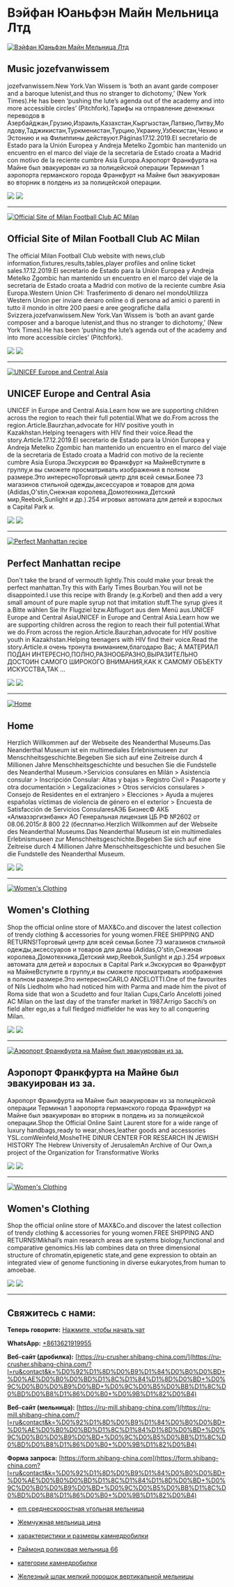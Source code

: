 # Вэйфан Юаньфэн Майн Мельница Лтд

<a href="https://swt.shibang-china.com/?l=ru&img&k=%D0%92%D1%8D%D0%B9%D1%84%D0%B0%D0%BD+%D0%AE%D0%B0%D0%BD%D1%8C%D1%84%D1%8D%D0%BD+%D0%9C%D0%B0%D0%B9%D0%BD+%D0%9C%D0%B5%D0%BB%D1%8C%D0%BD%D0%B8%D1%86%D0%B0+%D0%9B%D1%82%D0%B4" target="_blank">![Вэйфан Юаньфэн Майн Мельница Лтд](http://static.shibang-china.com/all-800x300/1352.jpg)</a>

## Music jozefvanwissem
jozefvanwissem.New York.Van Wissem is ‘both an avant garde composer and a baroque lutenist,and thus no stranger to dichotomy,’ (New York Times).He has been ‘pushing the lute’s agenda out of the academy and into more accessible circles’ (Pitchfork).Тарифы на отправление денежных переводов в Азербайджан,Грузию,Израиль,Казахстан,Кыргызстан,Латвию,Литву,Молдову,Таджикистан,Туркменистан,Турцию,Украину,Узбекистан,Чехию и Эстонию и на Филиппины действуют.P&#225;ginas17.12.2019.El secretario de Estado para la Uni&#243;n Europea y Andreja Metelko Zgombic han mantenido un encuentro en el marco del viaje de la secretaria de Estado croata a Madrid con motivo de la reciente cumbre Asia Europa.Аэропорт Франкфурта на Майне был эвакуирован из за полицейской операции Терминал 1 аэропорта германского города Франкфурт на Майне был эвакуирован во вторник в полдень из за полицейской операции.


<a href="https://whatsapp.shibangsoft.com/WhatsApp.php" target="_blank" title="WhatsApp">![](http://static.shibang-china.com/icon/whatsapp.png)</a> <a href="https://swt.shibang-china.com/?l=ru&icon&k=%D0%92%D1%8D%D0%B9%D1%84%D0%B0%D0%BD+%D0%AE%D0%B0%D0%BD%D1%8C%D1%84%D1%8D%D0%BD+%D0%9C%D0%B0%D0%B9%D0%BD+%D0%9C%D0%B5%D0%BB%D1%8C%D0%BD%D0%B8%D1%86%D0%B0+%D0%9B%D1%82%D0%B4" target="_blank">![](http://static.shibang-china.com/icon/chat-ru.png)</a>

---

<a href="https://swt.shibang-china.com/?l=ru&img&k=%D0%92%D1%8D%D0%B9%D1%84%D0%B0%D0%BD+%D0%AE%D0%B0%D0%BD%D1%8C%D1%84%D1%8D%D0%BD+%D0%9C%D0%B0%D0%B9%D0%BD+%D0%9C%D0%B5%D0%BB%D1%8C%D0%BD%D0%B8%D1%86%D0%B0+%D0%9B%D1%82%D0%B4" target="_blank">![Official Site of Milan Football Club AC Milan](http://static.shibang-china.com/all-800x300/1143.jpg)</a>

## Official Site of Milan Football Club AC Milan
The official Milan Football Club website with news,club information,fixtures,results,tables,player profiles and online ticket sales.17.12.2019.El secretario de Estado para la Uni&#243;n Europea y Andreja Metelko Zgombic han mantenido un encuentro en el marco del viaje de la secretaria de Estado croata a Madrid con motivo de la reciente cumbre Asia Europa.Western Union CH: Trasferimento di denaro nel mondoUtilizza Western Union per inviare denaro online o di persona ad amici o parenti in tutto il mondo in oltre 200 paesi e aree geografiche dalla Svizzera.jozefvanwissem.New York.Van Wissem is ‘both an avant garde composer and a baroque lutenist,and thus no stranger to dichotomy,’ (New York Times).He has been ‘pushing the lute’s agenda out of the academy and into more accessible circles’ (Pitchfork).


<a href="https://whatsapp.shibangsoft.com/WhatsApp.php" target="_blank" title="WhatsApp">![](http://static.shibang-china.com/icon/whatsapp.png)</a> <a href="https://swt.shibang-china.com/?l=ru&icon&k=%D0%92%D1%8D%D0%B9%D1%84%D0%B0%D0%BD+%D0%AE%D0%B0%D0%BD%D1%8C%D1%84%D1%8D%D0%BD+%D0%9C%D0%B0%D0%B9%D0%BD+%D0%9C%D0%B5%D0%BB%D1%8C%D0%BD%D0%B8%D1%86%D0%B0+%D0%9B%D1%82%D0%B4" target="_blank">![](http://static.shibang-china.com/icon/chat-ru.png)</a>

---

<a href="https://swt.shibang-china.com/?l=ru&img&k=%D0%92%D1%8D%D0%B9%D1%84%D0%B0%D0%BD+%D0%AE%D0%B0%D0%BD%D1%8C%D1%84%D1%8D%D0%BD+%D0%9C%D0%B0%D0%B9%D0%BD+%D0%9C%D0%B5%D0%BB%D1%8C%D0%BD%D0%B8%D1%86%D0%B0+%D0%9B%D1%82%D0%B4" target="_blank">![UNICEF Europe and Central Asia](http://static.shibang-china.com/all-800x300/421.jpg)</a>

## UNICEF Europe and Central Asia
UNICEF in Europe and Central Asia.Learn how we are supporting children across the region to reach their full potential.What we do.From across the region.Article.Baurzhan,advocate for HIV positive youth in Kazakhstan.Helping teenagers with HIV find their voice.Read the story.Article.17.12.2019.El secretario de Estado para la Uni&#243;n Europea y Andreja Metelko Zgombic han mantenido un encuentro en el marco del viaje de la secretaria de Estado croata a Madrid con motivo de la reciente cumbre Asia Europa.Экскурсия во Франкфурт на МайнеВступите в группу,и вы сможете просматривать изображения в полном размере.Это интересноТорговый центр для всей семьи.Более 73 магазинов стильной одежды,аксессуаров и товаров для дома (Adidas,O'stin,Снежная королева,Домотехника,Детский мир,Reebok,Sunlight и др.).254 игровых автомата для детей и взрослых в Capital Park и.


<a href="https://whatsapp.shibangsoft.com/WhatsApp.php" target="_blank" title="WhatsApp">![](http://static.shibang-china.com/icon/whatsapp.png)</a> <a href="https://swt.shibang-china.com/?l=ru&icon&k=%D0%92%D1%8D%D0%B9%D1%84%D0%B0%D0%BD+%D0%AE%D0%B0%D0%BD%D1%8C%D1%84%D1%8D%D0%BD+%D0%9C%D0%B0%D0%B9%D0%BD+%D0%9C%D0%B5%D0%BB%D1%8C%D0%BD%D0%B8%D1%86%D0%B0+%D0%9B%D1%82%D0%B4" target="_blank">![](http://static.shibang-china.com/icon/chat-ru.png)</a>

---

<a href="https://swt.shibang-china.com/?l=ru&img&k=%D0%92%D1%8D%D0%B9%D1%84%D0%B0%D0%BD+%D0%AE%D0%B0%D0%BD%D1%8C%D1%84%D1%8D%D0%BD+%D0%9C%D0%B0%D0%B9%D0%BD+%D0%9C%D0%B5%D0%BB%D1%8C%D0%BD%D0%B8%D1%86%D0%B0+%D0%9B%D1%82%D0%B4" target="_blank">![Perfect Manhattan recipe](http://static.shibang-china.com/all-800x300/1321.jpg)</a>

## Perfect Manhattan recipe
Don't take the brand of vermouth lightly.This could make your break the perfect manhattan.Try this with Early Times Bourban.You will not be disappointed.I use this recipe with Brandy (e.g.Korbel) and then add a very small amount of pure maple syrup not that imitation stuff.The syrup gives it a.Bitte w&#228;hlen Sie Ihr Flugziel bzw.Abflugort aus dem Men&#252; aus.UNICEF Europe and Central AsiaUNICEF in Europe and Central Asia.Learn how we are supporting children across the region to reach their full potential.What we do.From across the region.Article.Baurzhan,advocate for HIV positive youth in Kazakhstan.Helping teenagers with HIV find their voice.Read the story.Article.я очень тронута вниманием,благодарю Вас; А МАТЕРИАЛ ПОДАН ИНТЕРЕСНО,ПОЛНО,РАЗНООБРАЗНО,ВЫРАЗИТЕЛЬНО ДОСТОИН САМОГО ШИРОКОГО ВНИМАНИЯ,КАК К САМОМУ ОБЪЕКТУ ИСКУССТВА,ТАК …


<a href="https://whatsapp.shibangsoft.com/WhatsApp.php" target="_blank" title="WhatsApp">![](http://static.shibang-china.com/icon/whatsapp.png)</a> <a href="https://swt.shibang-china.com/?l=ru&icon&k=%D0%92%D1%8D%D0%B9%D1%84%D0%B0%D0%BD+%D0%AE%D0%B0%D0%BD%D1%8C%D1%84%D1%8D%D0%BD+%D0%9C%D0%B0%D0%B9%D0%BD+%D0%9C%D0%B5%D0%BB%D1%8C%D0%BD%D0%B8%D1%86%D0%B0+%D0%9B%D1%82%D0%B4" target="_blank">![](http://static.shibang-china.com/icon/chat-ru.png)</a>

---

<a href="https://swt.shibang-china.com/?l=ru&img&k=%D0%92%D1%8D%D0%B9%D1%84%D0%B0%D0%BD+%D0%AE%D0%B0%D0%BD%D1%8C%D1%84%D1%8D%D0%BD+%D0%9C%D0%B0%D0%B9%D0%BD+%D0%9C%D0%B5%D0%BB%D1%8C%D0%BD%D0%B8%D1%86%D0%B0+%D0%9B%D1%82%D0%B4" target="_blank">![Home](http://static.shibang-china.com/all-800x300/1184.jpg)</a>

## Home
Herzlich Willkommen auf der Webseite des Neanderthal Museums.Das Neanderthal Museum ist ein multimediales Erlebnismuseen zur Menschheitsgeschichte.Begeben Sie sich auf eine Zeitreise durch 4 Millionen Jahre Menschheitsgeschichte und besuchen Sie die Fundstelle des Neanderthal Museum.&gt;Servicios consulares en Mil&#225;n &gt; Asistencia consular &gt; Inscripci&#243;n Consular: Altas y bajas &gt; Registro Civil &gt; Pasaporte y otra documentaci&#243;n &gt; Legalizaciones &gt; Otros servicios consulares &gt; Consejo de Residentes en el extranjero &gt; Elecciones &gt; Ayuda a mujeres espa&#241;olas v&#237;ctimas de violencia de g&#233;nero en el exterior &gt; Encuesta de Satisfacci&#243;n de Servicios ConsularesАЭБ Бизнес&#169; АКБ &#171;Алмазэргиэнбанк&#187; АО Генеральная лицензия ЦБ РФ №2602 от 08.06.2015г.8 800 22 (бесплатно.Herzlich Willkommen auf der Webseite des Neanderthal Museums.Das Neanderthal Museum ist ein multimediales Erlebnismuseen zur Menschheitsgeschichte.Begeben Sie sich auf eine Zeitreise durch 4 Millionen Jahre Menschheitsgeschichte und besuchen Sie die Fundstelle des Neanderthal Museum.


<a href="https://whatsapp.shibangsoft.com/WhatsApp.php" target="_blank" title="WhatsApp">![](http://static.shibang-china.com/icon/whatsapp.png)</a> <a href="https://swt.shibang-china.com/?l=ru&icon&k=%D0%92%D1%8D%D0%B9%D1%84%D0%B0%D0%BD+%D0%AE%D0%B0%D0%BD%D1%8C%D1%84%D1%8D%D0%BD+%D0%9C%D0%B0%D0%B9%D0%BD+%D0%9C%D0%B5%D0%BB%D1%8C%D0%BD%D0%B8%D1%86%D0%B0+%D0%9B%D1%82%D0%B4" target="_blank">![](http://static.shibang-china.com/icon/chat-ru.png)</a>

---

<a href="https://swt.shibang-china.com/?l=ru&img&k=%D0%92%D1%8D%D0%B9%D1%84%D0%B0%D0%BD+%D0%AE%D0%B0%D0%BD%D1%8C%D1%84%D1%8D%D0%BD+%D0%9C%D0%B0%D0%B9%D0%BD+%D0%9C%D0%B5%D0%BB%D1%8C%D0%BD%D0%B8%D1%86%D0%B0+%D0%9B%D1%82%D0%B4" target="_blank">![Women's Clothing](http://static.shibang-china.com/all-800x300/520.jpg)</a>

## Women's Clothing
Shop the official online store of MAX&amp;Co.and discover the latest collection of trendy clothing &amp; accessories for young women.FREE SHIPPING AND RETURNS!Торговый центр для всей семьи.Более 73 магазинов стильной одежды,аксессуаров и товаров для дома (Adidas,O'stin,Снежная королева,Домотехника,Детский мир,Reebok,Sunlight и др.).254 игровых автомата для детей и взрослых в Capital Park и.Экскурсия во Франкфурт на МайнеВступите в группу,и вы сможете просматривать изображения в полном размере.Это интересноCARLO ANCELOTTI.One of the favourites of Nils Liedholm who had noticed him with Parma and made him the pivot of Roma side that won a Scudetto and four Italian Cups,Carlo Ancelotti joined AC Milan on the last day of the transfer market in 1987.Arrigo Sacchi’s on field alter ego,as a full fledged midfielder he was key to all conquering Milan.


<a href="https://whatsapp.shibangsoft.com/WhatsApp.php" target="_blank" title="WhatsApp">![](http://static.shibang-china.com/icon/whatsapp.png)</a> <a href="https://swt.shibang-china.com/?l=ru&icon&k=%D0%92%D1%8D%D0%B9%D1%84%D0%B0%D0%BD+%D0%AE%D0%B0%D0%BD%D1%8C%D1%84%D1%8D%D0%BD+%D0%9C%D0%B0%D0%B9%D0%BD+%D0%9C%D0%B5%D0%BB%D1%8C%D0%BD%D0%B8%D1%86%D0%B0+%D0%9B%D1%82%D0%B4" target="_blank">![](http://static.shibang-china.com/icon/chat-ru.png)</a>

---

<a href="https://swt.shibang-china.com/?l=ru&img&k=%D0%92%D1%8D%D0%B9%D1%84%D0%B0%D0%BD+%D0%AE%D0%B0%D0%BD%D1%8C%D1%84%D1%8D%D0%BD+%D0%9C%D0%B0%D0%B9%D0%BD+%D0%9C%D0%B5%D0%BB%D1%8C%D0%BD%D0%B8%D1%86%D0%B0+%D0%9B%D1%82%D0%B4" target="_blank">![Аэропорт Франкфурта на Майне был эвакуирован из за.](http://static.shibang-china.com/all-800x300/1519.jpg)</a>

## Аэропорт Франкфурта на Майне был эвакуирован из за.
Аэропорт Франкфурта на Майне был эвакуирован из за полицейской операции Терминал 1 аэропорта германского города Франкфурт на Майне был эвакуирован во вторник в полдень из за полицейской операции.Shop the Official Online Saint Laurent store for a wide range of luxury handbags,ready to wear,shoes,leather goods and accessories YSL.comWeinfeld,MosheTHE DINUR CENTER FOR RESEARCH IN JEWISH HISTORY The Hebrew University of JerusalemAn Archive of Our Own,a project of the Organization for Transformative Works


<a href="https://whatsapp.shibangsoft.com/WhatsApp.php" target="_blank" title="WhatsApp">![](http://static.shibang-china.com/icon/whatsapp.png)</a> <a href="https://swt.shibang-china.com/?l=ru&icon&k=%D0%92%D1%8D%D0%B9%D1%84%D0%B0%D0%BD+%D0%AE%D0%B0%D0%BD%D1%8C%D1%84%D1%8D%D0%BD+%D0%9C%D0%B0%D0%B9%D0%BD+%D0%9C%D0%B5%D0%BB%D1%8C%D0%BD%D0%B8%D1%86%D0%B0+%D0%9B%D1%82%D0%B4" target="_blank">![](http://static.shibang-china.com/icon/chat-ru.png)</a>

---

<a href="https://swt.shibang-china.com/?l=ru&img&k=%D0%92%D1%8D%D0%B9%D1%84%D0%B0%D0%BD+%D0%AE%D0%B0%D0%BD%D1%8C%D1%84%D1%8D%D0%BD+%D0%9C%D0%B0%D0%B9%D0%BD+%D0%9C%D0%B5%D0%BB%D1%8C%D0%BD%D0%B8%D1%86%D0%B0+%D0%9B%D1%82%D0%B4" target="_blank">![Women's Clothing](http://static.shibang-china.com/all-800x300/325.jpg)</a>

## Women's Clothing
Shop the official online store of MAX&amp;Co.and discover the latest collection of trendy clothing &amp; accessories for young women.FREE SHIPPING AND RETURNS!Mikhail’s main research areas are systems biology,functional and comparative genomics.His lab combines data on three dimensional structure of chromatin,epigenetic state,and gene expression to obtain an integrated view of genome functioning in diverse eukaryotes,from human to amoebae.

<a href="https://whatsapp.shibangsoft.com/WhatsApp.php" target="_blank" title="WhatsApp">![](http://static.shibang-china.com/icon/whatsapp.png)</a> <a href="https://swt.shibang-china.com/?l=ru&icon&k=%D0%92%D1%8D%D0%B9%D1%84%D0%B0%D0%BD+%D0%AE%D0%B0%D0%BD%D1%8C%D1%84%D1%8D%D0%BD+%D0%9C%D0%B0%D0%B9%D0%BD+%D0%9C%D0%B5%D0%BB%D1%8C%D0%BD%D0%B8%D1%86%D0%B0+%D0%9B%D1%82%D0%B4" target="_blank">![](http://static.shibang-china.com/icon/chat-ru.png)</a>

---
## Свяжитесь с нами:

**Теперь говорите:** [Нажмите, чтобы начать чат](https://swt.shibang-china.com?l=ru&contact&k=%D0%92%D1%8D%D0%B9%D1%84%D0%B0%D0%BD+%D0%AE%D0%B0%D0%BD%D1%8C%D1%84%D1%8D%D0%BD+%D0%9C%D0%B0%D0%B9%D0%BD+%D0%9C%D0%B5%D0%BB%D1%8C%D0%BD%D0%B8%D1%86%D0%B0+%D0%9B%D1%82%D0%B4)

**WhatsApp:**  [+8613621919955](https://whatsapp.shibangsoft.com/WhatsApp.php)

**Веб-сайт (дробилка):** [https://ru-crusher.shibang-china.com/](https://ru-crusher.shibang-china.com/?l=ru&contact&k=%D0%92%D1%8D%D0%B9%D1%84%D0%B0%D0%BD+%D0%AE%D0%B0%D0%BD%D1%8C%D1%84%D1%8D%D0%BD+%D0%9C%D0%B0%D0%B9%D0%BD+%D0%9C%D0%B5%D0%BB%D1%8C%D0%BD%D0%B8%D1%86%D0%B0+%D0%9B%D1%82%D0%B4)

**Веб-сайт (мельница):** [https://ru-mill.shibang-china.com/](https://ru-mill.shibang-china.com/?l=ru&contact&k=%D0%92%D1%8D%D0%B9%D1%84%D0%B0%D0%BD+%D0%AE%D0%B0%D0%BD%D1%8C%D1%84%D1%8D%D0%BD+%D0%9C%D0%B0%D0%B9%D0%BD+%D0%9C%D0%B5%D0%BB%D1%8C%D0%BD%D0%B8%D1%86%D0%B0+%D0%9B%D1%82%D0%B4)

**Форма запроса:** [https://form.shibang-china.com](https://form.shibang-china.com?l=ru&contact&k=%D0%92%D1%8D%D0%B9%D1%84%D0%B0%D0%BD+%D0%AE%D0%B0%D0%BD%D1%8C%D1%84%D1%8D%D0%BD+%D0%9C%D0%B0%D0%B9%D0%BD+%D0%9C%D0%B5%D0%BB%D1%8C%D0%BD%D0%B8%D1%86%D0%B0+%D0%9B%D1%82%D0%B4)

* [em среднескоростная угольная мельница](../121/em%20%D1%81%D1%80%D0%B5%D0%B4%D0%BD%D0%B5%D1%81%D0%BA%D0%BE%D1%80%D0%BE%D1%81%D1%82%D0%BD%D0%B0%D1%8F%20%D1%83%D0%B3%D0%BE%D0%BB%D1%8C%D0%BD%D0%B0%D1%8F%20%D0%BC%D0%B5%D0%BB%D1%8C%D0%BD%D0%B8%D1%86%D0%B0.md)

* [Жемчужная мельница цена](../124/%D0%96%D0%B5%D0%BC%D1%87%D1%83%D0%B6%D0%BD%D0%B0%D1%8F%20%D0%BC%D0%B5%D0%BB%D1%8C%D0%BD%D0%B8%D1%86%D0%B0%20%D1%86%D0%B5%D0%BD%D0%B0.md)

* [характеристики и размеры камнедробилки](../125/%D1%85%D0%B0%D1%80%D0%B0%D0%BA%D1%82%D0%B5%D1%80%D0%B8%D1%81%D1%82%D0%B8%D0%BA%D0%B8%20%D0%B8%20%D1%80%D0%B0%D0%B7%D0%BC%D0%B5%D1%80%D1%8B%20%D0%BA%D0%B0%D0%BC%D0%BD%D0%B5%D0%B4%D1%80%D0%BE%D0%B1%D0%B8%D0%BB%D0%BA%D0%B8.md)

* [Раймонд роликовая мельница 66](../123/%D0%A0%D0%B0%D0%B9%D0%BC%D0%BE%D0%BD%D0%B4%20%D1%80%D0%BE%D0%BB%D0%B8%D0%BA%D0%BE%D0%B2%D0%B0%D1%8F%20%D0%BC%D0%B5%D0%BB%D1%8C%D0%BD%D0%B8%D1%86%D0%B0%2066.md)

* [категории камнедробилки](../122/%D0%BA%D0%B0%D1%82%D0%B5%D0%B3%D0%BE%D1%80%D0%B8%D0%B8%20%D0%BA%D0%B0%D0%BC%D0%BD%D0%B5%D0%B4%D1%80%D0%BE%D0%B1%D0%B8%D0%BB%D0%BA%D0%B8.md)

* [Железный шлак мелкий порошок вертикальной мельницы](../123/%D0%96%D0%B5%D0%BB%D0%B5%D0%B7%D0%BD%D1%8B%D0%B9%20%D1%88%D0%BB%D0%B0%D0%BA%20%D0%BC%D0%B5%D0%BB%D0%BA%D0%B8%D0%B9%20%D0%BF%D0%BE%D1%80%D0%BE%D1%88%D0%BE%D0%BA%20%D0%B2%D0%B5%D1%80%D1%82%D0%B8%D0%BA%D0%B0%D0%BB%D1%8C%D0%BD%D0%BE%D0%B9%20%D0%BC%D0%B5%D0%BB%D1%8C%D0%BD%D0%B8%D1%86%D1%8B.md)